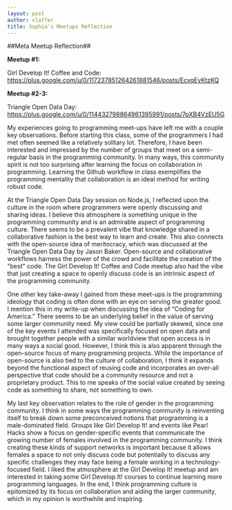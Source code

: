 ```yaml
---
layout: post
author: slaffer
title: Sophia's Meetups Reflection
---
```


##Meta Meetup Reflection##

**Meetup #1:** 

Girl Develop It! Coffee and Code: https://plus.google.com/u/0/117237851264261881546/posts/EcvqEyKtzKQ

**Meetup #2-3:** 

Triangle Open Data Day: https://plus.google.com/u/0/114432798864961395991/posts/7pXB4VzEU5G 

My experiences going to programming meet-ups have left me with a couple key observations. Before starting this 
class, some of the programmers I had met often seemed like a relatively solitary lot. Therefore, I have been interested 
and impressed by the number of groups that meet on a semi-regular basis in the programming community. In many 
ways, this community spirit is not too surprising after learning the focus on collaboration in programming. 
Learning the Github workflow in class exemplifies the programming mentality that collaboration is an ideal 
method for writing robust code.

At the Triangle Open Data Day session on Node.js, I reflected upon the culture in the room where programmers 
were openly discussing and sharing ideas. I believe this atmosphere is something unique in the programming 
community and is an admirable aspect of programming culture. There seems to be a prevalent vibe that knowledge 
shared in a collaborative fashion is the best way to learn and create. This also connects with the open-source 
idea of meritocracy, which was discussed at the Triangle Open Data Day by Jason Baker. Open-source and 
collaborative workflows harness the power of the crowd and facilitate the creation of the "best" code. 
The Girl Develop It! Coffee and Code meetup also had the vibe that just creating a space to openly discuss code is an intrinsic aspect 
of the programming community.

One other key take-away I gained from these meet-ups is the programming ideology that coding is often done 
with an eye on serving the greater good. I mention this in my write-up when discussing the idea of “Coding 
for America.” There seems to be an underlying belief in the value of serving some larger community need. My 
view could be partially skewed, since one of the key events I attended was specifically focused on open data 
and brought together people with a similar worldview that open access is in many ways a social good. However, 
I think this is also apparent through the open-source focus of many programming projects. While the importance 
of open-source is also tied to the culture of collaboration, I think it expands beyond the functional aspect of 
reusing code and incorporates an over-all perspective that code should be a community resource and not a 
proprietary product. This to me speaks of the social value created by seeing code as something to share, 
not something to own.

My last key observation relates to the role of gender in the programming community. I think in some ways the 
programming community is reinventing itself to break down some preconceived notions that programming is a 
male-dominated field. Groups like Girl Develop It! and events like Pearl Hacks show a focus on gender-specific 
events that communicate the growing number of females involved in the programming community. I think creating 
these kinds of support networks is important because it allows females a space to not only discuss code but 
potentially to discuss any specific challenges they may face being a female working in a technology-focused 
field. I liked the atmosphere at the Girl Develop It! meetup and am interested in taking some Girl Develop 
It! courses to continue learning more programming languages. In the end, I think programming culture is 
epitomized by its focus on collaboration and aiding the larger community, which in my opinion is worthwhile 
and inspiring.


